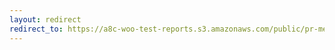 ```yaml
---
layout: redirect
redirect_to: https://a8c-woo-test-reports.s3.amazonaws.com/public/pr-merge/42879/api/index.html
---
```

